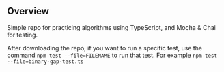## Overview

Simple repo for practicing algorithms using TypeScript, and Mocha & Chai for testing.

After downloading the repo, if you want to run a specific test, use the command `npm test --file=FILENAME` to run that test. For example `npm test --file=binary-gap-test.ts`

